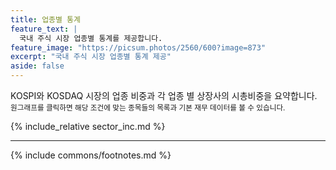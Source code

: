 ```yaml
---
title: 업종별 통계
feature_text: |
  국내 주식 시장 업종별 통계를 제공합니다.
feature_image: "https://picsum.photos/2560/600?image=873"
excerpt: "국내 주식 시장 업종별 통계 제공"
aside: false
---
```


KOSPI와 KOSDAQ 시장의 업종 비중과 각 업종 별 상장사의 시총비중을 요약합니다. <small>원그래프를 클릭하면 해당 조건에 맞는 종목들의 목록과 기본 재무 데이터를 볼 수 있습니다.</small>

{% include_relative sector_inc.md %}

---
{% include commons/footnotes.md %}
